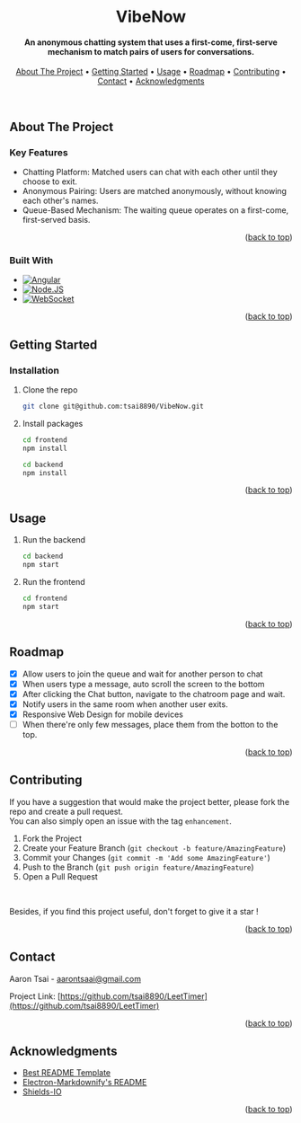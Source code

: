 <a id="readme-top"></a>

<h1 align="center">
  <br>
  VibeNow
  <br>
</h1>

<h4 align="center">An anonymous chatting system that uses a first-come, first-serve mechanism to match pairs of users for conversations.</h4>

<p align="center">
  <a href="#about-the-project">About The Project</a> •
  <a href="#getting-started">Getting Started</a> •
  <a href="#usage">Usage</a> •
  <a href="#roadmap">Roadmap</a> •
  <a href="#contributing">Contributing</a> •
  <a href="#contact">Contact</a> •
  <a href="#acknowledgments">Acknowledgments</a>
</p>
<br>


<!-- ABOUT THE PROJECT -->
## About The Project

### Key Features

* Chatting Platform: Matched users can chat with each other until they choose to exit.
* Anonymous Pairing: Users are matched anonymously, without knowing each other's names.
* Queue-Based Mechanism: The waiting queue operates on a first-come, first-served basis.

<p align="right">(<a href="#readme-top">back to top</a>)</p>

### Built With
  - [![Angular][Angular.io]][Angular-url]
  - [![Node.JS][node.js]][node-url]
  - [![WebSocket][websocket.org]][websocket-url]

<p align="right">(<a href="#readme-top">back to top</a>)</p>



<!-- GETTING STARTED -->
## Getting Started

### Installation

1. Clone the repo
    ```bash
    git clone git@github.com:tsai8890/VibeNow.git
    ```
2. Install packages
    ```bash
    cd frontend
    npm install
    ```

    ```bash
    cd backend
    npm install
    ```

<p align="right">(<a href="#readme-top">back to top</a>)</p>



<!-- USAGE -->
## Usage
1. Run the backend
    ```bash
    cd backend
    npm start
    ```

2. Run the frontend
    ```bash
    cd frontend
    npm start
    ```

<p align="right">(<a href="#readme-top">back to top</a>)</p>



<!-- ROADMAP -->
## Roadmap
- [x] Allow users to join the queue and wait for another person to chat
- [x] When users type a message, auto scroll the screen to the bottom
- [x] After clicking the Chat button, navigate to the chatroom page and wait.
- [x] Notify users in the same room when another user exits.
- [x] Responsive Web Design for mobile devices
- [ ] When there're only few messages, place them from the botton to the top.

<p align="right">(<a href="#readme-top">back to top</a>)</p>



<!-- CONTRIBUTING -->
## Contributing
<!-- Contributions are what make the open source community such an amazing place to learn, inspire, and create. Any contributions you make are **greatly appreciated**. -->

If you have a suggestion that would make the project better, please fork the repo and create a pull request. <br> 
You can also simply open an issue with the tag `enhancement`. 

1. Fork the Project
2. Create your Feature Branch (`git checkout -b feature/AmazingFeature`)
3. Commit your Changes (`git commit -m 'Add some AmazingFeature'`)
4. Push to the Branch (`git push origin feature/AmazingFeature`)
5. Open a Pull Request

<br>

Besides, if you find this project useful, don't forget to give it a star !

<p align="right">(<a href="#readme-top">back to top</a>)</p>



<!-- CONTACT -->
## Contact

Aaron Tsai - aarontsaai@gmail.com

Project Link: [https://github.com/tsai8890/LeetTimer](https://github.com/tsai8890/LeetTimer)

<p align="right">(<a href="#readme-top">back to top</a>)</p>



<!-- ACKNOWLEDGMENTS -->
## Acknowledgments
* [Best README Template](https://github.com/othneildrew/Best-README-Template)
* [Electron-Markdownify's README](https://github.com/amitmerchant1990/electron-markdownify/blob/master/README.md)
* [Shields-IO](https://shields.io/docs/logos)

<p align="right">(<a href="#readme-top">back to top</a>)</p><a id="readme-top"></a>



<!-- MARKDOWN LINKS & IMAGES -->
<!-- https://www.markdownguide.org/basic-syntax/#reference-style-links -->
[contributors-shield]: https://img.shields.io/github/contributors/othneildrew/Best-README-Template.svg?style=for-the-badge
[contributors-url]: https://github.com/othneildrew/Best-README-Template/graphs/contributors
[forks-shield]: https://img.shields.io/github/forks/othneildrew/Best-README-Template.svg?style=for-the-badge
[forks-url]: https://github.com/othneildrew/Best-README-Template/network/members
[stars-shield]: https://img.shields.io/github/stars/othneildrew/Best-README-Template.svg?style=for-the-badge
[stars-url]: https://github.com/othneildrew/Best-README-Template/stargazers
[issues-shield]: https://img.shields.io/github/issues/othneildrew/Best-README-Template.svg?style=for-the-badge
[issues-url]: https://github.com/othneildrew/Best-README-Template/issues
[license-shield]: https://img.shields.io/github/license/othneildrew/Best-README-Template.svg?style=for-the-badge
[license-url]: https://github.com/othneildrew/Best-README-Template/blob/master/LICENSE.txt
[linkedin-shield]: https://img.shields.io/badge/-LinkedIn-black.svg?style=for-the-badge&logo=linkedin&colorB=555
[linkedin-url]: https://linkedin.com/in/othneildrew
[product-screenshot]: images/screenshot.png
[websocket.org]: https://img.shields.io/badge/WebSocket-black?style=for-the-badge&logoColor=white
[websocket-url]: https://websocket.org/
[node.js]: https://img.shields.io/badge/Node.JS-35495E?style=for-the-badge&logo=nodedotjs&logoColor=4FC08D
[node-url]: https://nodejs.org/en
[Next.js]: https://img.shields.io/badge/next.js-000000?style=for-the-badge&logo=nextdotjs&logoColor=white
[Next-url]: https://nextjs.org/
[React.js]: https://img.shields.io/badge/React-20232A?style=for-the-badge&logo=react&logoColor=61DAFB
[React-url]: https://reactjs.org/
[Vue.js]: https://img.shields.io/badge/Vue.js-35495E?style=for-the-badge&logo=vuedotjs&logoColor=4FC08D
[Vue-url]: https://vuejs.org/
[Angular.io]: https://img.shields.io/badge/Angular-DD0031?style=for-the-badge&logo=angular&logoColor=white
[Angular-url]: https://angular.io/
[Svelte.dev]: https://img.shields.io/badge/Svelte-4A4A55?style=for-the-badge&logo=svelte&logoColor=FF3E00
[Svelte-url]: https://svelte.dev/
[Laravel.com]: https://img.shields.io/badge/Laravel-FF2D20?style=for-the-badge&logo=laravel&logoColor=white
[Laravel-url]: https://laravel.com
[Bootstrap.com]: https://img.shields.io/badge/Bootstrap-563D7C?style=for-the-badge&logo=bootstrap&logoColor=white
[Bootstrap-url]: https://getbootstrap.com
[JQuery.com]: https://img.shields.io/badge/jQuery-0769AD?style=for-the-badge&logo=jquery&logoColor=white
[JQuery-url]: https://jquery.com 
